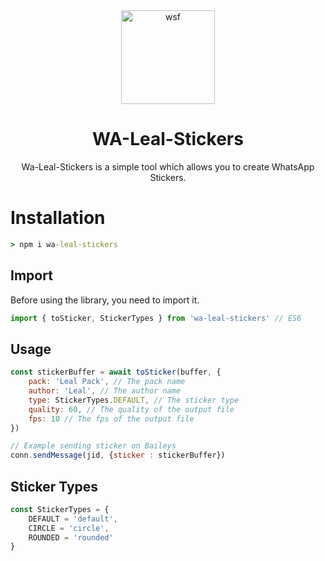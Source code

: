 <div align=center>

<img src="https://cdn.icon-icons.com/icons2/1645/PNG/512/whatsapp_109861.png"  alt="wsf" width="150" height="150"/>

# WA-Leal-Stickers

Wa-Leal-Stickers is a simple tool which allows you to create WhatsApp Stickers.

</div>

# Installation

```cmd
> npm i wa-leal-stickers
```

## Import

Before using the library, you need to import it.

```js
import { toSticker, StickerTypes } from 'wa-leal-stickers' // ES6
```

## Usage

```js
const stickerBuffer = await toSticker(buffer, {
    pack: 'Leal Pack', // The pack name
    author: 'Leal', // The author name
    type: StickerTypes.DEFAULT, // The sticker type
    quality: 60, // The quality of the output file
    fps: 10 // The fps of the output file
})

// Example sending sticker on Baileys
conn.sendMessage(jid, {sticker : stickerBuffer})

```

## Sticker Types

```js
const StickerTypes = {
    DEFAULT = 'default',
    CIRCLE = 'circle',
    ROUNDED = 'rounded'
}

```

